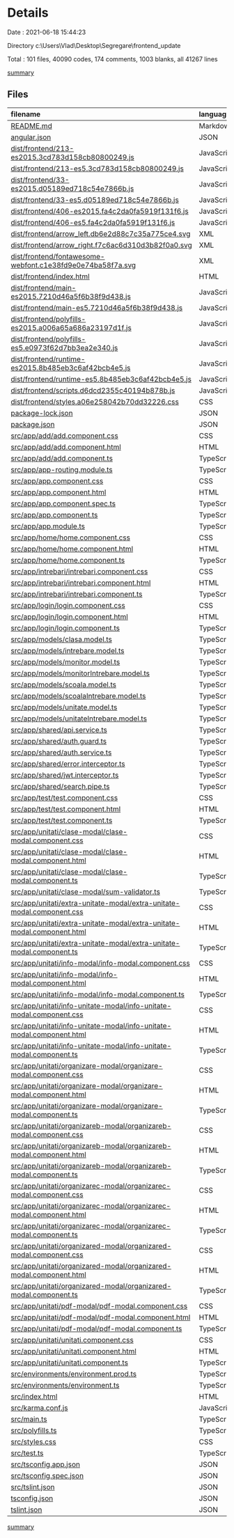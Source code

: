 # Details

Date : 2021-06-18 15:44:23

Directory c:\Users\Vlad\Desktop\Segregare\frontend_update

Total : 101 files,  40090 codes, 174 comments, 1003 blanks, all 41267 lines

[summary](results.md)

## Files
| filename | language | code | comment | blank | total |
| :--- | :--- | ---: | ---: | ---: | ---: |
| [README.md](/README.md) | Markdown | 14 | 0 | 14 | 28 |
| [angular.json](/angular.json) | JSON | 121 | 38 | 0 | 159 |
| [dist/frontend/213-es2015.3cd783d158cb80800249.js](/dist/frontend/213-es2015.3cd783d158cb80800249.js) | JavaScript | 1 | 0 | 0 | 1 |
| [dist/frontend/213-es5.3cd783d158cb80800249.js](/dist/frontend/213-es5.3cd783d158cb80800249.js) | JavaScript | 1 | 0 | 0 | 1 |
| [dist/frontend/33-es2015.d05189ed718c54e7866b.js](/dist/frontend/33-es2015.d05189ed718c54e7866b.js) | JavaScript | 1 | 0 | 0 | 1 |
| [dist/frontend/33-es5.d05189ed718c54e7866b.js](/dist/frontend/33-es5.d05189ed718c54e7866b.js) | JavaScript | 1 | 0 | 0 | 1 |
| [dist/frontend/406-es2015.fa4c2da0fa5919f131f6.js](/dist/frontend/406-es2015.fa4c2da0fa5919f131f6.js) | JavaScript | 1 | 0 | 0 | 1 |
| [dist/frontend/406-es5.fa4c2da0fa5919f131f6.js](/dist/frontend/406-es5.fa4c2da0fa5919f131f6.js) | JavaScript | 1 | 0 | 0 | 1 |
| [dist/frontend/arrow_left.db6e2d88c7c35a775ce4.svg](/dist/frontend/arrow_left.db6e2d88c7c35a775ce4.svg) | XML | 4 | 0 | 0 | 4 |
| [dist/frontend/arrow_right.f7c6ac6d310d3b82f0a0.svg](/dist/frontend/arrow_right.f7c6ac6d310d3b82f0a0.svg) | XML | 4 | 0 | 0 | 4 |
| [dist/frontend/fontawesome-webfont.c1e38fd9e0e74ba58f7a.svg](/dist/frontend/fontawesome-webfont.c1e38fd9e0e74ba58f7a.svg) | XML | 2,671 | 0 | 1 | 2,672 |
| [dist/frontend/index.html](/dist/frontend/index.html) | HTML | 19 | 0 | 6 | 25 |
| [dist/frontend/main-es2015.7210d46a5f6b38f9d438.js](/dist/frontend/main-es2015.7210d46a5f6b38f9d438.js) | JavaScript | 1 | 0 | 0 | 1 |
| [dist/frontend/main-es5.7210d46a5f6b38f9d438.js](/dist/frontend/main-es5.7210d46a5f6b38f9d438.js) | JavaScript | 1 | 0 | 0 | 1 |
| [dist/frontend/polyfills-es2015.a006a65a686a23197d1f.js](/dist/frontend/polyfills-es2015.a006a65a686a23197d1f.js) | JavaScript | 1 | 0 | 0 | 1 |
| [dist/frontend/polyfills-es5.e0973f62d7bb3ea2e340.js](/dist/frontend/polyfills-es5.e0973f62d7bb3ea2e340.js) | JavaScript | 1 | 0 | 0 | 1 |
| [dist/frontend/runtime-es2015.8b485eb3c6af42bcb4e5.js](/dist/frontend/runtime-es2015.8b485eb3c6af42bcb4e5.js) | JavaScript | 1 | 0 | 0 | 1 |
| [dist/frontend/runtime-es5.8b485eb3c6af42bcb4e5.js](/dist/frontend/runtime-es5.8b485eb3c6af42bcb4e5.js) | JavaScript | 1 | 0 | 0 | 1 |
| [dist/frontend/scripts.d6dcd2355c40194b878b.js](/dist/frontend/scripts.d6dcd2355c40194b878b.js) | JavaScript | 1 | 0 | 0 | 1 |
| [dist/frontend/styles.a06e258042b70dd32226.css](/dist/frontend/styles.a06e258042b70dd32226.css) | CSS | 6 | 44 | 1 | 51 |
| [package-lock.json](/package-lock.json) | JSON | 33,373 | 0 | 1 | 33,374 |
| [package.json](/package.json) | JSON | 60 | 0 | 1 | 61 |
| [src/app/add/add.component.css](/src/app/add/add.component.css) | CSS | 39 | 0 | 8 | 47 |
| [src/app/add/add.component.html](/src/app/add/add.component.html) | HTML | 27 | 0 | 15 | 42 |
| [src/app/add/add.component.ts](/src/app/add/add.component.ts) | TypeScript | 44 | 0 | 14 | 58 |
| [src/app/app-routing.module.ts](/src/app/app-routing.module.ts) | TypeScript | 23 | 0 | 5 | 28 |
| [src/app/app.component.css](/src/app/app.component.css) | CSS | 34 | 0 | 7 | 41 |
| [src/app/app.component.html](/src/app/app.component.html) | HTML | 36 | 5 | 18 | 59 |
| [src/app/app.component.spec.ts](/src/app/app.component.spec.ts) | TypeScript | 20 | 0 | 3 | 23 |
| [src/app/app.component.ts](/src/app/app.component.ts) | TypeScript | 25 | 0 | 5 | 30 |
| [src/app/app.module.ts](/src/app/app.module.ts) | TypeScript | 103 | 0 | 9 | 112 |
| [src/app/home/home.component.css](/src/app/home/home.component.css) | CSS | 0 | 0 | 1 | 1 |
| [src/app/home/home.component.html](/src/app/home/home.component.html) | HTML | 1 | 0 | 0 | 1 |
| [src/app/home/home.component.ts](/src/app/home/home.component.ts) | TypeScript | 13 | 0 | 9 | 22 |
| [src/app/intrebari/intrebari.component.css](/src/app/intrebari/intrebari.component.css) | CSS | 39 | 0 | 8 | 47 |
| [src/app/intrebari/intrebari.component.html](/src/app/intrebari/intrebari.component.html) | HTML | 21 | 0 | 7 | 28 |
| [src/app/intrebari/intrebari.component.ts](/src/app/intrebari/intrebari.component.ts) | TypeScript | 56 | 0 | 12 | 68 |
| [src/app/login/login.component.css](/src/app/login/login.component.css) | CSS | 30 | 0 | 6 | 36 |
| [src/app/login/login.component.html](/src/app/login/login.component.html) | HTML | 19 | 0 | 10 | 29 |
| [src/app/login/login.component.ts](/src/app/login/login.component.ts) | TypeScript | 51 | 2 | 12 | 65 |
| [src/app/models/clasa.model.ts](/src/app/models/clasa.model.ts) | TypeScript | 30 | 0 | 2 | 32 |
| [src/app/models/intrebare.model.ts](/src/app/models/intrebare.model.ts) | TypeScript | 11 | 0 | 2 | 13 |
| [src/app/models/monitor.model.ts](/src/app/models/monitor.model.ts) | TypeScript | 8 | 0 | 2 | 10 |
| [src/app/models/monitorIntrebare.model.ts](/src/app/models/monitorIntrebare.model.ts) | TypeScript | 10 | 0 | 2 | 12 |
| [src/app/models/scoala.model.ts](/src/app/models/scoala.model.ts) | TypeScript | 19 | 0 | 2 | 21 |
| [src/app/models/scoalaIntrebare.model.ts](/src/app/models/scoalaIntrebare.model.ts) | TypeScript | 11 | 0 | 2 | 13 |
| [src/app/models/unitate.model.ts](/src/app/models/unitate.model.ts) | TypeScript | 19 | 0 | 3 | 22 |
| [src/app/models/unitateIntrebare.model.ts](/src/app/models/unitateIntrebare.model.ts) | TypeScript | 11 | 0 | 2 | 13 |
| [src/app/shared/api.service.ts](/src/app/shared/api.service.ts) | TypeScript | 181 | 0 | 77 | 258 |
| [src/app/shared/auth.guard.ts](/src/app/shared/auth.guard.ts) | TypeScript | 18 | 2 | 4 | 24 |
| [src/app/shared/auth.service.ts](/src/app/shared/auth.service.ts) | TypeScript | 33 | 2 | 7 | 42 |
| [src/app/shared/error.interceptor.ts](/src/app/shared/error.interceptor.ts) | TypeScript | 19 | 1 | 4 | 24 |
| [src/app/shared/jwt.interceptor.ts](/src/app/shared/jwt.interceptor.ts) | TypeScript | 19 | 1 | 4 | 24 |
| [src/app/shared/search.pipe.ts](/src/app/shared/search.pipe.ts) | TypeScript | 19 | 0 | 7 | 26 |
| [src/app/test/test.component.css](/src/app/test/test.component.css) | CSS | 10 | 0 | 1 | 11 |
| [src/app/test/test.component.html](/src/app/test/test.component.html) | HTML | 22 | 5 | 18 | 45 |
| [src/app/test/test.component.ts](/src/app/test/test.component.ts) | TypeScript | 11 | 0 | 5 | 16 |
| [src/app/unitati/clase-modal/clase-modal.component.css](/src/app/unitati/clase-modal/clase-modal.component.css) | CSS | 65 | 0 | 17 | 82 |
| [src/app/unitati/clase-modal/clase-modal.component.html](/src/app/unitati/clase-modal/clase-modal.component.html) | HTML | 151 | 0 | 41 | 192 |
| [src/app/unitati/clase-modal/clase-modal.component.ts](/src/app/unitati/clase-modal/clase-modal.component.ts) | TypeScript | 142 | 0 | 39 | 181 |
| [src/app/unitati/clase-modal/sum-validator.ts](/src/app/unitati/clase-modal/sum-validator.ts) | TypeScript | 45 | 0 | 7 | 52 |
| [src/app/unitati/extra-unitate-modal/extra-unitate-modal.component.css](/src/app/unitati/extra-unitate-modal/extra-unitate-modal.component.css) | CSS | 84 | 0 | 21 | 105 |
| [src/app/unitati/extra-unitate-modal/extra-unitate-modal.component.html](/src/app/unitati/extra-unitate-modal/extra-unitate-modal.component.html) | HTML | 146 | 0 | 30 | 176 |
| [src/app/unitati/extra-unitate-modal/extra-unitate-modal.component.ts](/src/app/unitati/extra-unitate-modal/extra-unitate-modal.component.ts) | TypeScript | 97 | 0 | 32 | 129 |
| [src/app/unitati/info-modal/info-modal.component.css](/src/app/unitati/info-modal/info-modal.component.css) | CSS | 44 | 0 | 9 | 53 |
| [src/app/unitati/info-modal/info-modal.component.html](/src/app/unitati/info-modal/info-modal.component.html) | HTML | 37 | 0 | 12 | 49 |
| [src/app/unitati/info-modal/info-modal.component.ts](/src/app/unitati/info-modal/info-modal.component.ts) | TypeScript | 66 | 0 | 17 | 83 |
| [src/app/unitati/info-unitate-modal/info-unitate-modal.component.css](/src/app/unitati/info-unitate-modal/info-unitate-modal.component.css) | CSS | 73 | 0 | 16 | 89 |
| [src/app/unitati/info-unitate-modal/info-unitate-modal.component.html](/src/app/unitati/info-unitate-modal/info-unitate-modal.component.html) | HTML | 111 | 0 | 28 | 139 |
| [src/app/unitati/info-unitate-modal/info-unitate-modal.component.ts](/src/app/unitati/info-unitate-modal/info-unitate-modal.component.ts) | TypeScript | 123 | 0 | 31 | 154 |
| [src/app/unitati/organizare-modal/organizare-modal.component.css](/src/app/unitati/organizare-modal/organizare-modal.component.css) | CSS | 48 | 0 | 10 | 58 |
| [src/app/unitati/organizare-modal/organizare-modal.component.html](/src/app/unitati/organizare-modal/organizare-modal.component.html) | HTML | 69 | 0 | 15 | 84 |
| [src/app/unitati/organizare-modal/organizare-modal.component.ts](/src/app/unitati/organizare-modal/organizare-modal.component.ts) | TypeScript | 71 | 0 | 31 | 102 |
| [src/app/unitati/organizareb-modal/organizareb-modal.component.css](/src/app/unitati/organizareb-modal/organizareb-modal.component.css) | CSS | 48 | 0 | 10 | 58 |
| [src/app/unitati/organizareb-modal/organizareb-modal.component.html](/src/app/unitati/organizareb-modal/organizareb-modal.component.html) | HTML | 76 | 0 | 16 | 92 |
| [src/app/unitati/organizareb-modal/organizareb-modal.component.ts](/src/app/unitati/organizareb-modal/organizareb-modal.component.ts) | TypeScript | 72 | 0 | 26 | 98 |
| [src/app/unitati/organizarec-modal/organizarec-modal.component.css](/src/app/unitati/organizarec-modal/organizarec-modal.component.css) | CSS | 48 | 0 | 9 | 57 |
| [src/app/unitati/organizarec-modal/organizarec-modal.component.html](/src/app/unitati/organizarec-modal/organizarec-modal.component.html) | HTML | 97 | 0 | 17 | 114 |
| [src/app/unitati/organizarec-modal/organizarec-modal.component.ts](/src/app/unitati/organizarec-modal/organizarec-modal.component.ts) | TypeScript | 73 | 0 | 23 | 96 |
| [src/app/unitati/organizared-modal/organizared-modal.component.css](/src/app/unitati/organizared-modal/organizared-modal.component.css) | CSS | 48 | 0 | 9 | 57 |
| [src/app/unitati/organizared-modal/organizared-modal.component.html](/src/app/unitati/organizared-modal/organizared-modal.component.html) | HTML | 66 | 0 | 16 | 82 |
| [src/app/unitati/organizared-modal/organizared-modal.component.ts](/src/app/unitati/organizared-modal/organizared-modal.component.ts) | TypeScript | 72 | 0 | 28 | 100 |
| [src/app/unitati/pdf-modal/pdf-modal.component.css](/src/app/unitati/pdf-modal/pdf-modal.component.css) | CSS | 12 | 0 | 3 | 15 |
| [src/app/unitati/pdf-modal/pdf-modal.component.html](/src/app/unitati/pdf-modal/pdf-modal.component.html) | HTML | 74 | 0 | 16 | 90 |
| [src/app/unitati/pdf-modal/pdf-modal.component.ts](/src/app/unitati/pdf-modal/pdf-modal.component.ts) | TypeScript | 128 | 0 | 52 | 180 |
| [src/app/unitati/unitati.component.css](/src/app/unitati/unitati.component.css) | CSS | 80 | 0 | 16 | 96 |
| [src/app/unitati/unitati.component.html](/src/app/unitati/unitati.component.html) | HTML | 81 | 0 | 15 | 96 |
| [src/app/unitati/unitati.component.ts](/src/app/unitati/unitati.component.ts) | TypeScript | 132 | 0 | 36 | 168 |
| [src/environments/environment.prod.ts](/src/environments/environment.prod.ts) | TypeScript | 3 | 0 | 1 | 4 |
| [src/environments/environment.ts](/src/environments/environment.ts) | TypeScript | 3 | 11 | 3 | 17 |
| [src/index.html](/src/index.html) | HTML | 21 | 0 | 6 | 27 |
| [src/karma.conf.js](/src/karma.conf.js) | JavaScript | 28 | 2 | 1 | 31 |
| [src/main.ts](/src/main.ts) | TypeScript | 10 | 0 | 4 | 14 |
| [src/polyfills.ts](/src/polyfills.ts) | TypeScript | 1 | 55 | 8 | 64 |
| [src/styles.css](/src/styles.css) | CSS | 14 | 2 | 6 | 22 |
| [src/test.ts](/src/test.ts) | TypeScript | 13 | 4 | 4 | 21 |
| [src/tsconfig.app.json](/src/tsconfig.app.json) | JSON | 14 | 0 | 1 | 15 |
| [src/tsconfig.spec.json](/src/tsconfig.spec.json) | JSON | 18 | 0 | 1 | 19 |
| [src/tslint.json](/src/tslint.json) | JSON | 17 | 0 | 1 | 18 |
| [tsconfig.json](/tsconfig.json) | JSON | 22 | 0 | 1 | 23 |
| [tslint.json](/tslint.json) | JSON | 130 | 0 | 1 | 131 |

[summary](results.md)